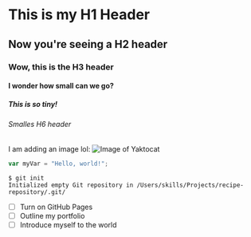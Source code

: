# This is my H1 Header
## Now you're seeing a H2 header
### Wow, this is the H3 header
#### I wonder how small can we go?
##### This is so tiny!
###### Smalles H6 header

I am adding an image lol:
![Image of Yaktocat](https://octodex.github.com/images/yaktocat.png)

``` javascript
var myVar = "Hello, world!";
```

```
$ git init
Initialized empty Git repository in /Users/skills/Projects/recipe-repository/.git/
```
- [ ] Turn on GitHub Pages
- [ ] Outline my portfolio
- [ ] Introduce myself to the world
